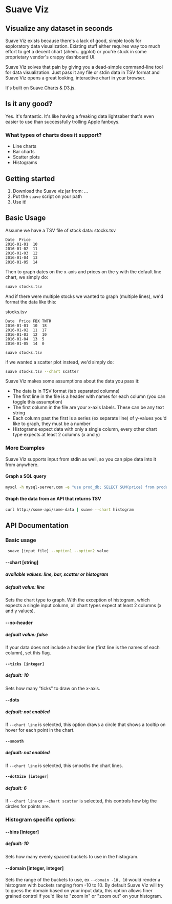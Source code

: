 # Suave Viz

## Visualize any dataset in seconds
Suave Viz exists because there's a lack of good, simple tools for exploratory data visualization. Existing stuff either requires way too much effort to get a decent chart (ahem...ggplot) or you're stuck in some proprietary vendor's crappy dashboard UI.

Suave Viz solves that pain by giving you a dead-simple command-line tool for data visualization. Just pass it any file or stdin data in TSV format and Suave Viz opens a great looking, interactive chart in your browser. 

It's built on [Suave Charts](http://suavecharts.com) & D3.js.

## Is it any good?

Yes. It's fantastic. It's like having a freaking data lightsaber that's even easier to use than successfully trolling Apple fanboys. 

### What types of charts does it support?

- Line charts
- Bar charts
- Scatter plots
- Histograms

## Getting started

1. Download the Suave viz jar from: ...
2. Put the `suave` script on your path
3. Use it!

## Basic Usage

Assume we have a TSV file of stock data: stocks.tsv
```
Date  Price
2016-01-01  10
2016-01-02  11
2016-01-03  12
2016-01-04  13
2016-01-05  14
```

Then to graph dates on the x-axis and prices on the y with the default line chart, we simply do:

```bash
suave stocks.tsv 
```

And if there were multiple stocks we wanted to graph (multiple lines), we'd format the data like this:

stocks.tsv
```
Date  Price FBX TWTR
2016-01-01  10  18
2016-01-02  11  17
2016-01-03  12  10
2016-01-04  13  5
2016-01-05  14  0
```

```
suave stocks.tsv
```

if we wanted a scatter plot instead, we'd simply do:
```bash
suave stocks.tsv --chart scatter
```

Suave Viz makes some assumptions about the data you pass it: 

- The data is in TSV format (tab separated columns) 
- The first line in the file is a header with names for each column (you can toggle this assumption)
- The first column in the file are your x-axis labels. These can be any text string
- Each column past the first is a series (ex separate line) of y-values you'd like to graph, they must be a number
- Histograms expect data with only a single column, every other chart type expects at least 2 columns (x and y)

### More Examples
Suave Viz supports input from stdin as well, so you can pipe data into it from anywhere.

#### Graph a SQL query

```bash
mysql -h mysql-server.com -e "use prod_db; SELECT SUM(price) from product_sales GROUP BY day;" | suave --chart bar
```

#### Graph the data from an API that returns TSV
```bash
curl http://some-api/some-data | suave --chart histogram 
```

## API Documentation

### Basic usage
```bash
 suave [input file] --option1 --option2 value
```

#### --chart [string]
##### available values: line, bar, scatter or histogram
##### default value: line
Sets the chart type to graph. With the exception of histogram, which expects a single input column, all chart types expect at least 2 columns (x and y values).

#### --no-header
##### default value: false
If your data does not include a header line (first line is the names of each column), set this flag.

#### `--ticks [integer]`
##### default: 10
Sets how many "ticks" to draw on the x-axis.

#### --dots
##### default: not enabled
If `--chart line` is selected, this option draws a circle that shows a tooltip on hover for each point in the chart.

#### `--smooth`
##### default: not enabled
If `--chart line` is selected, this smooths the chart lines. 

#### `--dotSize [integer]`
##### default: 6
If `--chart line` or `--chart scatter` is selected, this controls how big the circles for points are. 

### Histogram specific options:

#### --bins [integer]
##### default: 10
Sets how many evenly spaced buckets to use in the histogram. 

#### --domain [integer, integer]
Sets the range of the buckets to use, ex `--domain -10, 10` would render a histogram with buckets ranging from -10 to 10. By default Suave Viz will try to guess the domain based on your input data, this option allows finer grained control if you'd like to "zoom in" or "zoom out" on your histogram.  
